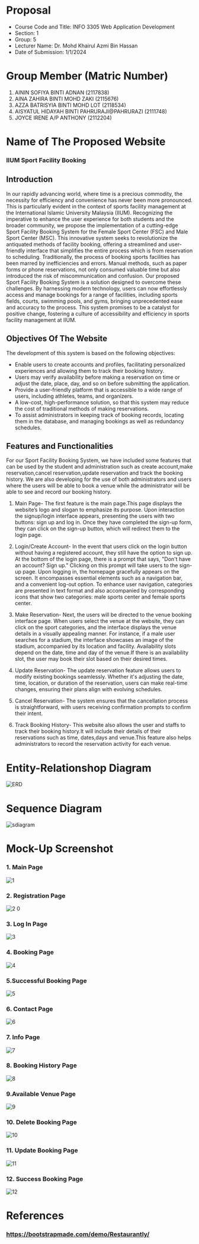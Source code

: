 # Proposal
- Course Code and Title: INFO 3305 Web Application Development
- Section: 1
- Group: 5
- Lecturer Name: Dr. Mohd Khairul Azmi Bin Hassan
- Date of Submission: 1/1/2024

# Group Member (Matric Number)
1. AININ SOFIYA BINTI ADNAN (2117838)
2. AINA ZAHIRA BINTI MOHD ZAKI (2115676)
3. AZZA BATRISYIA BINTI MOHD LOT (2118534)
4. AISYATUL HIDAYAH BINTI PAHRURAJI@PAHRURAZI (2111748)
5. JOYCE IRENE A/P ANTHONY (2112204)

# Name of The Proposed Website
### IIUM Sport Facility Booking 
## Introduction
In our rapidly advancing world, where time is a precious commodity, the necessity for efficiency and convenience has never been more pronounced. This is particularly evident in the context of sports facility management at the International Islamic University Malaysia (IIUM). Recognizing the imperative to enhance the user experience for both students and the broader community, we propose the implementation of a cutting-edge Sport Facility Booking System for the Female Sport Center (FSC) and Male Sport Center (MSC). This innovative system seeks to revolutionize the antiquated methods of facility booking, offering a streamlined and user-friendly interface that simplifies the entire process which is from reservation to scheduling.
Traditionally, the process of booking sports facilities has been marred by inefficiencies and errors. Manual methods, such as paper forms or phone reservations, not only consumed valuable time but also introduced the risk of miscommunication and confusion. Our proposed Sport Facility Booking System is a solution designed to overcome these challenges. By harnessing modern technology, users can now effortlessly access and manage bookings for a range of facilities, including sports fields, courts, swimming pools, and gyms, bringing unprecedented ease and accuracy to the process. This system promises to be a catalyst for positive change, fostering a culture of accessibility and efficiency in sports facility management at IIUM.

## Objectives Of The Website
The development of this system is based on the following objectives:

- Enable users to create accounts and profiles, facilitating personalized experiences and allowing them to track their booking history.
- Users may verify availability before making a reservation on time or adjust the date, place, day, and so on before submitting the application.
- Provide a user-friendly platform that is accessible to a wide range of users, including athletes, teams, and organizers.
- A low-cost, high-performance solution, so that this system may reduce the cost of traditional methods of making reservations.
- To assist administrators in keeping track of booking records, locating them in the database, and managing bookings as well as redundancy schedules.
  
## Features and Functionalities
For our Sport Facility Booking System, we have included some features that can be used by the student and administration such as create account,make reservation,cancel reservation,⁠update reservation and  ⁠track the booking history. We are also developing for the use of both administrators and users where the users will be able to book a venue while the administrator will be able to see and record our booking history.

1. Main Page-
The first feature is the main page.This page displays the website’s logo and slogan to emphasize its purpose. Upon interaction the signup/login interface  appears, presenting the users with two buttons: sign up and log in. Once they have completed the sign-up form, they can click on the sign-up button, which will redirect them to the login page.


2. Login/Create Account-
In the event that users click on the login button without having a registered account, they still have the option to sign up. At the bottom of the login page, there is a prompt that says, "Don't have an account? Sign up." Clicking on this prompt will take users to the sign-up page. Upon logging in, the homepage gracefully appears on the screen. It encompasses essential elements such as a navigation bar, and a convenient log-out option.  To enhance user navigation, categories are presented in text format and also accompanied by corresponding icons that show two categories: male sports center and female sports center.

3. Make Reservation-
Next, the users will be directed to the venue booking interface page. When users select the venue at the website, they can click on the sport categories, and the interface displays the venue details in a visually appealing manner. For instance, if a male user searches for a stadium, the interface showcases an image of the stadium, accompanied by its location and facility. Availability slots depend on the date, time and day of the venue.If there is an availability slot, the user may book their slot based on their desired times.

4. Update Reservation-
The update reservation feature allows users to modify existing bookings seamlessly. Whether it's adjusting the date, time, location, or duration of the reservation, users can make real-time changes, ensuring their plans align with evolving schedules.

5. Cancel Reservation-
The system ensures that the cancellation process is straightforward, with users receiving confirmation prompts to confirm their intent.

6. Track Booking History-
This website also allows the user and staffs to track their booking history.It will include their details of their reservations such as time, dates,days and venue.This feature also helps administrators to record the reservation activity for each venue.

# Entity-Relationshop Diagram
![ERD](https://github.com/zahirazaki/SportFacilityBooking/assets/147645236/d217a63e-bfd5-42b1-85c5-c168bcdb0be8)

# Sequence Diagram
![sdiagram](https://github.com/zahirazaki/SportFacilityBooking/assets/147645236/2a4b14bf-94ee-4509-be50-17dbe2630f18)

# Mock-Up Screenshot
### 1.  Main Page
![1](https://github.com/zahirazaki/SportFacilityBooking/assets/147645236/75d42666-09ba-4f42-b5df-aa32a2c004c2)
### 2. Registration Page
![2 0](https://github.com/zahirazaki/SportFacilityBooking/assets/147645236/6d2888ca-7c58-4dd8-94ad-2c44603d158d)
### 3. Log In Page
![3](https://github.com/zahirazaki/SportFacilityBooking/assets/147645236/e6be0f98-a2a1-426b-996b-29627be5f583)
### 4. Booking Page
![4](https://github.com/zahirazaki/SportFacilityBooking/assets/147645236/3eddd16d-6d1f-4bdc-8e4e-01e37767abad)
### 5.Successful Booking Page
![5](https://github.com/zahirazaki/SportFacilityBooking/assets/147645236/3769823e-c6d7-4f12-b594-0f03820b1a0f)
### 6. Contact Page
![6](https://github.com/zahirazaki/SportFacilityBooking/assets/147645236/5271803f-6272-43dd-ae82-4f837a315143)
### 7. Info Page
![7](https://github.com/zahirazaki/SportFacilityBooking/assets/147645236/ee9fb4f9-28be-4f57-a317-760a3ee43764)
### 8. Booking History Page
![8](https://github.com/zahirazaki/SportFacilityBooking/assets/147645236/744f8d71-9f51-4e77-b82a-646774b230a9)
### 9.Available Venue Page
![9](https://github.com/zahirazaki/SportFacilityBooking/assets/147645236/17a1f1ef-ea78-442b-a200-dfe34ec21fb4)
### 10. Delete Booking Page
![10](https://github.com/zahirazaki/SportFacilityBooking/assets/147645236/1fa3bc47-266b-4b1d-b587-483b972ef17f)
### 11. Update Booking Page
![11](https://github.com/zahirazaki/SportFacilityBooking/assets/147645236/f94c1173-8d27-45b9-b3ef-5b4c80eadb4a)
### 12. Success Booking Page
![12](https://github.com/zahirazaki/SportFacilityBooking/assets/147645236/25c020ec-1e66-426b-9031-11d12c4a5680)

# References 
### https://bootstrapmade.com/demo/Restaurantly/




